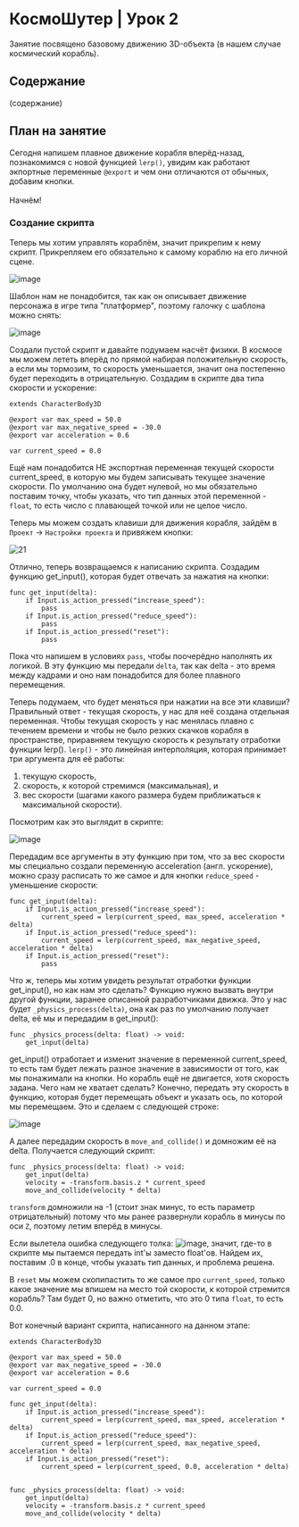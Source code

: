 # КосмоШутер | Урок 2

Занятие посвящено базовому движению 3D-объекта (в нашем случае космический корабль).

## Содержание

(содержание)

## План на занятие 

Сегодня напишем плавное движение корабля вперёд-назад, познакомимся с новой функцией `lerp()`, увидим как работают экпортные переменные `@export` и чем они отличаются от обычных, добавим кнопки.\
\
Начнём!

### Создание скрипта

Теперь мы хотим управлять кораблём, значит прикрепим к нему скрипт. Прикрепляем его обязательно к самому кораблю на его личной сцене.

![image](https://github.com/user-attachments/assets/7fc8ab0d-5b58-4543-95d3-d12606dcd973)

Шаблон нам не понадобится, так как он описывает движение персонажа в игре типа "платформер", поэтому галочку с шаблона можно снять:

![image](https://github.com/user-attachments/assets/d6ca4ca5-9428-445c-8bce-731803f7fc96)

Создали пустой скрипт и давайте подумаем насчёт физики. В космосе мы можем лететь вперёд по прямой набирая положительную скорость, а если мы тормозим, то скорость уменьшается, значит она постепенно будет переходить в отрицательную. Создадим в скрипте два типа скорости и ускорение:

```GDScript
extends CharacterBody3D

@export var max_speed = 50.0
@export var max_negative_speed = -30.0
@export var acceleration = 0.6

var current_speed = 0.0
```
Ещё нам понадобится НЕ экспортная переменная текущей скорости current_speed, в которую мы будем записывать текущее значение скорости. По умолчанию она будет нулевой, но мы обязательно поставим точку, чтобы указать, что тип данных этой переменной - `float`, то есть число с плавающей точкой или не целое число.

Теперь мы можем создать клавиши для движения корабля, зайдём в `Проект` -> `Настройки проекта` и привяжем кнопки:

![21](https://github.com/user-attachments/assets/cd4f8301-f6f4-48f4-9fb5-2c873a15aae4)

Отлично, теперь возвращаемся к написанию скрипта. Создадим функцию get_input(), которая будет отвечать за нажатия на кнопки:

```GDScript
func get_input(delta):
	if Input.is_action_pressed("increase_speed"):
		pass
	if Input.is_action_pressed("reduce_speed"):
		pass
	if Input.is_action_pressed("reset"):
		pass
```

Пока что напишем в условиях `pass`, чтобы поочерёдно наполнять их логикой. В эту функцию мы передали `delta`, так как delta - это время между кадрами и оно нам понадобится для более плавного перемещения.

Теперь подумаем, что будет меняться при нажатии на все эти клавиши? Правильный ответ - текущая скорость, у нас для неё создана отдельная переменная. Чтобы текущая скорость у нас менялась плавно с течением времени и чтобы не было резких скачков корабля в пространстве, приравняем текущую скорость к результату отработки функции lerp(). `lerp()` - это линейная интерполяция, которая принимает три аргумента для её работы: 

1) текущую скорость,
2) скорость, к которой стремимся (максимальная), и
3) вес скорости (шагами какого размера будем приближаться к максимальной скорости).

Посмотрим как это выглядит в скрипте:

![image](https://github.com/user-attachments/assets/569d8f09-6e64-48d1-8779-f9b700a400b6)

Передадим все аргументы в эту функцию при том, что за вес скорости мы специально создали переменную acceleration (англ. ускорение), можно сразу расписать то же  самое и для кнопки `reduce_speed` - уменьшение скорости:

```GDScript
func get_input(delta):
	if Input.is_action_pressed("increase_speed"):
		current_speed = lerp(current_speed, max_speed, acceleration * delta)
	if Input.is_action_pressed("reduce_speed"):
		current_speed = lerp(current_speed, max_negative_speed, acceleration * delta)
	if Input.is_action_pressed("reset"):
		pass
```
Что ж, теперь мы хотим увидеть результат отработки функции get_input(), но как нам это сделать? Функцию нужно вызвать внутри другой функции, заранее описанной разработчиками движка. Это у нас будет `_physics_process(delta)`, она как раз по умолчанию получает delta, её мы и передадим в get_input():

```GDScript
func _physics_process(delta: float) -> void:
	get_input(delta)
```
get_input() отработает и изменит значение в переменной current_speed, то есть там будет лежать разное значение в зависимости от того, как мы понажимали на кнопки. Но корабль ещё не двигается, хотя скорость задана. Чего нам не хватает сделать? Конечно, передать эту скорость в функцию, которая будет перемещать объект и указать ось, по которой мы перемещаем. Это и сделаем с следующей строке:

![image](https://github.com/user-attachments/assets/cb94331f-1bf6-4f62-b821-eef2cac06309)

А далее передадим скорость в `move_and_collide()` и домножим её на delta. Получается следующий скрипт:

```GDScript
func _physics_process(delta: float) -> void:
	get_input(delta)
	velocity = -transform.basis.z * current_speed
	move_and_collide(velocity * delta)
```
`transform` домножили на -1 (стоит знак минус, то есть параметр отрицательный) потому что мы ранее развернули корабль в минусы по оси `Z`, поэтому летим вперёд в минусы.

Если вылетела ошибка следующего толка: ![image](https://github.com/user-attachments/assets/b6bb1e47-ba61-4282-af73-536a3d1b53a0), значит, где-то в скрипте мы пытаемся передать int'ы заместо float'ов. Найдем их, поставим .0 в конце, чтобы указать тип данных, и проблема решена.

В `reset` мы можем скопипастить то же самое про `current_speed`, только какое значение мы впишем на место той скорости, к которой стремится корабль? Там будет 0, но важно отметить, что это 0 типа `float`, то есть 0.0.

Вот конечный вариант скрипта, написанного на данном этапе:

```GDScript
extends CharacterBody3D

@export var max_speed = 50.0
@export var max_negative_speed = -30.0
@export var acceleration = 0.6

var current_speed = 0.0

func get_input(delta):
	if Input.is_action_pressed("increase_speed"):
		current_speed = lerp(current_speed, max_speed, acceleration * delta)
	if Input.is_action_pressed("reduce_speed"):
		current_speed = lerp(current_speed, max_negative_speed, acceleration * delta)
	if Input.is_action_pressed("reset"):
		current_speed = lerp(current_speed, 0.0, acceleration * delta)
		
		
func _physics_process(delta: float) -> void:
	get_input(delta)
	velocity = -transform.basis.z * current_speed
	move_and_collide(velocity * delta)
```



